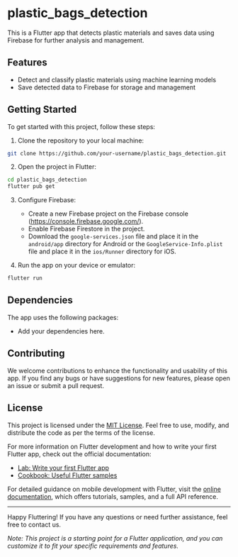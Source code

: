 # plastic_bags_detection

This is a Flutter app that detects plastic materials and saves data using Firebase for further analysis and management.

## Features

- Detect and classify plastic materials using machine learning models
- Save detected data to Firebase for storage and management

## Getting Started

To get started with this project, follow these steps:

1. Clone the repository to your local machine:

```bash
git clone https://github.com/your-username/plastic_bags_detection.git
```

2. Open the project in Flutter:

```bash
cd plastic_bags_detection
flutter pub get
```

3. Configure Firebase:

   - Create a new Firebase project on the Firebase console (https://console.firebase.google.com/).
   - Enable Firebase Firestore in the project.
   - Download the `google-services.json` file and place it in the `android/app` directory for Android or the `GoogleService-Info.plist` file and place it in the `ios/Runner` directory for iOS.

4. Run the app on your device or emulator:

```bash
flutter run
```

## Dependencies

The app uses the following packages:

- Add your dependencies here.

## Contributing

We welcome contributions to enhance the functionality and usability of this app. If you find any bugs or have suggestions for new features, please open an issue or submit a pull request.

## License

This project is licensed under the [MIT License](LICENSE). Feel free to use, modify, and distribute the code as per the terms of the license.

For more information on Flutter development and how to write your first Flutter app, check out the official documentation:

- [Lab: Write your first Flutter app](https://docs.flutter.dev/get-started/codelab)
- [Cookbook: Useful Flutter samples](https://docs.flutter.dev/cookbook)

For detailed guidance on mobile development with Flutter, visit the [online documentation](https://docs.flutter.dev/), which offers tutorials, samples, and a full API reference.

---

Happy Fluttering! If you have any questions or need further assistance, feel free to contact us.

*Note: This project is a starting point for a Flutter application, and you can customize it to fit your specific requirements and features.*
